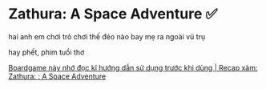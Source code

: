 # Zathura: A Space Adventure ✅

hai anh em chơi trò chơi thế đéo nào bay mẹ ra ngoài vũ trụ

hay phết, phim tuổi thơ

[Boardgame này nhớ đọc kĩ hướng dẫn sử dụng trước khi dùng | Recap xàm: Zathura: : A Space Adventure](https://www.youtube.com/watch?v=XAE6hwrH-yk)